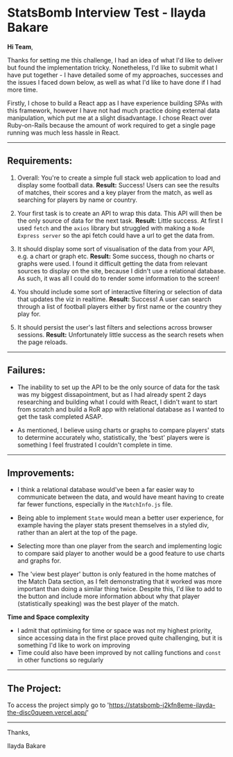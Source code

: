 # StatsBomb Interview Test - Ilayda Bakare

**Hi Team**,

Thanks for setting me this challenge, I had an idea of what I'd like to deliver
but found the implementation tricky. Nonetheless, I'd like to submit what I have
put together - I have detailed some of my approaches, successes and the issues I
faced down below, as well as what I'd like to have done if I had more time.

Firstly, I chose to build a React app as I have experience building SPAs with
this framework, however I have not had much practice doing external data manipulation,
which put me at a slight disadvantage. I chose React over Ruby-on-Rails because
the amount of work required to get a single page running was much less hassle
in React.

-------------------------

## Requirements:
1. Overall: You're to create a simple full stack web application to load and
display some football data.
**Result:** Success! Users can see the results of matches, their scores and
a key player from the match, as well as searching for players by name or country.

2. Your first task is to create an API to wrap this data. This API will then be
the only source of data for the next task.
**Result:** Little success. At first I used `fetch` and the `axios` library but
struggled with making a `Node Express server` so the api fetch could have a url
to get the data from.

3. It should display some sort of visualisation of the data from your
API, e.g. a chart or graph etc.
**Result:** Some success, though no charts or graphs were used. I found it difficult
getting the data from relevant sources to display on the site, because I didn't
use a relational database. As such, it was all I could do to render some information
to the screen!

4. You should include some sort of interactive filtering or selection
of data that updates the viz in realtime.
**Result:** Success! A user can search through a list of football players either
by first name or the country they play for.

5. It should persist the user's last filters and selections across
browser sessions.
**Result:** Unfortunately little success as the search resets when the page reloads.

--------------------

## Failures:

- The inability to set up the API to be the only source of data for the task was
my biggest dissapointment, but as I had already spent 2 days researching and
building what I could with React, I didn't want to start from scratch and build a
RoR app with relational database as I wanted to get the task completed ASAP.

- As mentioned, I believe using charts or graphs to compare players' stats to
determine accurately who, statistically, the 'best' players were is something I
feel frustrated I couldn't complete in time.

-----------

## Improvements:

- I think a relational database would've been a far easier way to communicate
between the data, and would have meant having to create far fewer functions, especially
in the `MatchInfo.js` file.

- Being able to implement `State` would mean a better user experience, for example
having the player stats present themselves in a styled div, rather than an alert
at the top of the page.

- Selecting more than one player from the search and implementing logic to compare
said player to another would be a good feature to use charts and graphs for.

- The 'view best player' button is only featured in the home matches of the Match
Data section, as I felt demonstrating that it worked was more important than doing
a similar thing twice. Despite this, I'd like to add to the button and include
more information abbout why that player (statistically speaking) was the best
player of the match.


**Time and Space complexity**
- I admit that optimising for time or space was not my highest priority, since
accessing data in the first place proved quite challenging, but it is something
I'd like to work on improving
- Time could also have been improved by not calling functions and `const` in other
functions so regularly

------------------------

## The Project:

To access the project simply go to 'https://statsbomb-j2kfn8eme-ilayda-the-disc0queen.vercel.app/'


------------------------

Thanks,

Ilayda Bakare
